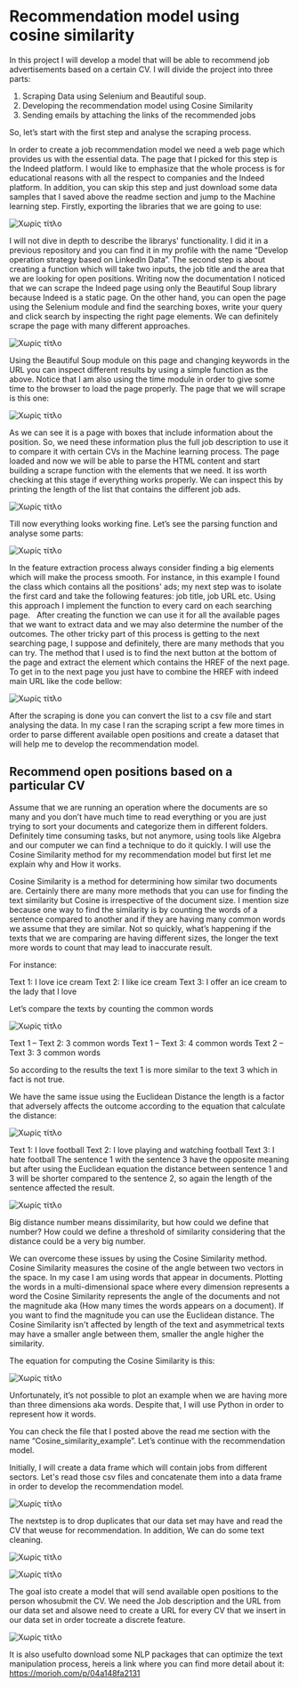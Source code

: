 # Recommendation model using cosine similarity

In this project I will develop a model that will be able to recommend job advertisements based on a certain CV. I will divide the project into three parts:
1.	Scraping Data using Selenium and Beautiful soup.
2.	Developing the recommendation model using Cosine Similarity
3.	Sending emails by attaching the links of the recommended jobs

So, let’s start with the first step and analyse the scraping process.

In order to create a job recommendation model we need a web page which provides us with the essential data. The page that I picked for this step is the Indeed platform. I would like to emphasize that the whole process is for educational reasons with all the respect to companies and the Indeed platform. In addition, you can skip this step and just download some data samples that I saved above the readme section and jump to the Machine learning step.
Firstly, exporting the libraries that we are going to use:

![Χωρίς τίτλο](https://user-images.githubusercontent.com/66875726/104214468-24626380-5440-11eb-85f8-5eca10908df7.png)

I will not dive in depth to describe the librarys' functionality. I did it in a previous repository and you can find it in my profile with the name “Develop operation strategy based on LinkedIn Data”. 
The second step is about creating a function which will take two inputs, the job title and the area that we are looking for open positions. Writing now the documentation I noticed that we can scrape the Indeed page using only the Beautiful Soup library because Indeed is a static page. On the other hand, you can open the page using the Selenium module and find the searching boxes, write your query and click search by inspecting the right page elements. We can definitely scrape the page with many different  approaches.  

![Χωρίς τίτλο](https://user-images.githubusercontent.com/66875726/104217126-a738ed80-5443-11eb-9530-4be255177cb6.png)

Using the Beautiful Soup module on this page and changing keywords in the URL you can inspect different results by using a simple function as the above. Notice that I am also using the time module in order to give some time to the browser to load the page properly. The page that we will scrape is this one:

![Χωρίς τίτλο](https://user-images.githubusercontent.com/66875726/104219389-b8372e00-5446-11eb-831f-da7db7576f1c.png)

As we can see it is a page with boxes that include information about the position. So, we need these information plus the full job description to use it to compare it with certain CVs in the Machine learning process. The page loaded and now we will be able to parse the HTML content and start building a scrape function with the elements that we need. It iss worth checking at this stage if everything works properly. We can inspect this by printing the length of the list that contains the different job ads.

![Χωρίς τίτλο](https://user-images.githubusercontent.com/66875726/104220832-bff7d200-5448-11eb-9c62-db5f89839b52.png)  

Till now everything looks working fine. Let’s see the parsing function and analyse some parts:

![Χωρίς τίτλο](https://user-images.githubusercontent.com/66875726/104222452-fc2c3200-544a-11eb-9378-65aec5180207.png)

In the feature extraction process always consider finding a big elements which will make the process smooth. For instance, in this example I found the class which contains all the positions' ads; my next step was to isolate the first card and take the following features: job title, job URL etc. Using this approach I implement the function to every card on each searching page.  
After creating the function we can use it for all the available pages that we want to extract data and we may also determine the number of the outcomes. The other tricky part of this process is getting to the next searching page, I suppose and definitely, there are many methods that you can try. The method that I used is to find the next button at the bottom of the page and extract the element which contains the HREF of the next page. To get in to the next page you just have to combine the HREF with indeed main URL like the code bellow:

![Χωρίς τίτλο](https://user-images.githubusercontent.com/66875726/104459491-77a9f280-55b5-11eb-96fa-067c0e69f2f6.png)

After the scraping is done you can convert the list to a csv file and start analysing the data. In my case I ran the scraping script a few more times in order to parse different available open positions and create a dataset that will help me to develop the recommendation model.

## Recommend open positions based on a particular CV 

Assume that we are running an operation where the documents are so many and you don’t have much time to read everything or you are just trying to sort your documents and categorize them in different folders. Definitely time consuming tasks, but not anymore, using tools like Algebra and our computer we can find a technique to do it quickly. I will use the Cosine Similarity method for my recommendation model but first let me explain why and How it works.

Cosine Similarity is a method for determining how similar two documents are. Certainly there are many more methods that you can use for finding the text similarity but Cosine is irrespective of the document size. I mention size because one way to find the similarity is by counting the words of a sentence compared to another and if they are having many common words we assume that they are similar. Not so quickly, what’s happening if the texts that we are comparing are having different sizes, the longer the text more words to count that may lead to inaccurate result.

For instance:

Text 1: I love ice cream
Text 2: I like ice cream
Text 3: I offer an ice cream to the lady that I love

Let’s compare the texts by counting the common words

![Χωρίς τίτλο](https://user-images.githubusercontent.com/66875726/104487882-50afe880-55d6-11eb-9ef2-7bdc479a0446.png)

Text 1 – Text 2: 3 common words
Text 1 – Text 3: 4 common words
Text 2 – Text 3: 3 common words

So according to the results the text 1 is more similar to the text 3 which in fact is not true.


We have the same issue using the Euclidean Distance the length is a factor that adversely affects the outcome according to the equation that calculate the distance:

![Χωρίς τίτλο](https://user-images.githubusercontent.com/66875726/104490092-17c54300-55d9-11eb-930e-68cd2f5974cb.png)

Text 1: I love football
Text 2: I love playing and watching football
Text 3: I hate football
The sentence 1 with the sentence 3 have the opposite meaning but after using the Euclidean equation the distance between sentence 1 and 3 will be shorter compared to the sentence 2, so again the length of the sentence affected the result.

![Χωρίς τίτλο](https://user-images.githubusercontent.com/66875726/104495396-662a1000-55e0-11eb-9e4f-eb959b7522cb.png)

Big distance number means dissimilarity, but how could we define that number? How could we define a threshold of similarity considering that the distance could be a very big number.

We can overcome these issues by using the Cosine Similarity method. Cosine Similarity measures the cosine of the angle between two vectors in the space. In my case I am using words that appear in documents. Plotting the words in a multi-dimensional space where every dimension represents a word the Cosine Similarity represents the angle of the documents and not the magnitude aka (How many times the words appears on a document). If you want to find the magnitude you can use the Euclidean distance.
The Cosine Similarity isn't affected by length of the text and asymmetrical texts may have a smaller angle between them, smaller the angle higher the similarity.

The equation for computing the Cosine Similarity is this:

![Χωρίς τίτλο](https://user-images.githubusercontent.com/66875726/104580371-dd55b780-5665-11eb-8cbf-511894044334.png)

Unfortunately, it’s not possible to plot an example when we are having more than three dimensions aka words. Despite that, I will use Python in order to represent how it words.

You can check the file that I posted above the read me section with the name “Cosine_similarity_example”. Let’s continue with the recommendation model.

Initially, I will create a data frame which will contain jobs from different sectors. Let's read those csv files and concatenate them into a data frame in order to develop the recommendation model.

![Χωρίς τίτλο](https://user-images.githubusercontent.com/66875726/104584027-974f2280-566a-11eb-82d8-3f89469e5067.png)

The nextstep is to drop duplicates that our data set may have and read the CV that weuse for recommendation. In addition, We can do some text cleaning.

![Χωρίς τίτλο](https://user-images.githubusercontent.com/66875726/104584553-70ddb700-566b-11eb-91c8-0df0c4b085db.png)

![Χωρίς τίτλο](https://user-images.githubusercontent.com/66875726/104584943-0416ec80-566c-11eb-9349-aefe18567d62.png)

The goal isto create a model that will send available open positions to the person whosubmit the CV. We need the Job description and the URL from our data set and alsowe need to create a URL for every CV that we insert in our data set in order tocreate a discrete feature. 

![Χωρίς τίτλο](https://user-images.githubusercontent.com/66875726/104586084-a8e5f980-566d-11eb-8c96-ecf26575edb0.png)

It is also usefulto download some NLP packages that can optimize the text manipulation process, hereis a link where you can find more detail about it: https://morioh.com/p/04a148fa2131




